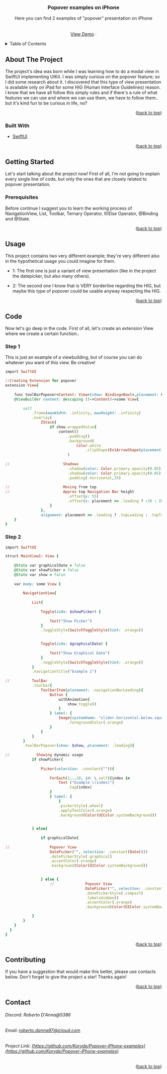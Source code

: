 <div id="top"></div>

<h3 align="center">Popover examples on iPhone</h3>

  <p align="center">
    Here you can find 2 examples of "popover" presentation on iPhone
    <br />
    <br />
    <br />
    <a href="https://github.com/github_username/repo_name">View Demo</a>
    ·
  </p>
</div>


<details>
  <summary>Table of Contents</summary>
  <ol>
    <li>
      <a href="#about-the-project">About The Project</a>
      <ul>
        <li><a href="#built-with">Built With</a></li>
      </ul>
    </li>
    <li>
      <a href="#getting-started">Getting Started</a>
      <ul>
        <li><a href="#prerequisites">Prerequisites</a></li>
      </ul>
    </li>
    <li><a href="#usage">Usage</a></li>
    <li>
      <a href="#code">Code</a>
      <ul>
        <li><a href="#step-1#">Step 1</a></li>
      </ul>
    </li>
    <li><a href="#contact">Contact</a></li>
  </ol>
</details>


## About The Project

The project's idea was born while I was learning how to do a modal view in SwiftUI implementing UIKit. I was simply curious on the popover feature; so I did some research about it.
I discovered that this type of view presentation is available only on iPad for some HIG (Human Interface Guidelines) reason.
I know that we have all follow this simply rules and if there's a rule of what features we can use and where we can use them, we have to follow them.. but it's kind fun to be curious in life, no?


<p align="right">(<a href="#top">back to top</a>)</p>


### Built With

* [SwiftUI](https://developer.apple.com/xcode/swiftui/)

<p align="right">(<a href="#top">back to top</a>)</p>


## Getting Started

Let's start talking about the project now!
First of all, I'm not going to explain every single line of code, but only the ones that are closely related to popover presentation.

### Prerequisites

Before continue I suggest you to learn the working process of NavigationView, List, Toolbar, Ternary Operator, If/Else Operator, @Binding and @State.

<p align="right">(<a href="#top">back to top</a>)</p>


## Usage

This project contains two very different example; they're very different also in the hypothetical usage you could imagine for them.

* 1: The first one is just a variant of view presentation (like in the project the datepicker, but also many others).

* 2: The second one I know that is VERY borderline regarding the HIG, but maybe this type of popover could be usable anyway respecting the HIG.

<p align="right">(<a href="#top">back to top</a>)</p>


## Code

Now let's go deep in the code. First of all, let's create an extension View where we create a certain function..

### Step 1

This is just an example of a viewbuilding, but of course you can do whatever you want of this view. Be creative!

```Ruby
import SwiftUI

//Creating Extension for popover
extension View{
    
    func toolBarPopover<Content: View>(show: Binding<Bool>,placement: Placement = .leading, 
    @ViewBuilder content: @escaping ()->Content)->some View{
        
        self
            .frame(maxWidth: .infinity, maxHeight: .infinity)
            .overlay(
                ZStack{
                    if show.wrappedValue{
                        content()
                            .padding()
                            .background(
                                Color.white
                                    .clipShape(Ex1ArrowShape(placement: placement))
                            )
                        
//                        Shadows
                            .shadow(color: Color.primary.opacity(0.05), radius: 5, x: 5, y: 5)
                            .shadow(color: Color.primary.opacity(0.05), radius: 5, x: -5, y: -5)
                            .padding(.horizontal,35)
                        
//                        Moving from top
//                        Approx top Navigation Bar height
                            .offset(y: 55)
                            .offset(x: placement == .leading ? -20 : 20)
                    }
                },
                alignment: placement == .leading ? .topLeading : .topTrailing)
    }
}
```

### Step 2



```Ruby
import SwiftUI

struct MainView1: View {
    
    @State var graphicalDate = false
    @State var showPicker = false
    @State var show = false
     
    var body: some View {
        
        NavigationView{
            
            List{
                
                Toggle(isOn: $showPicker) {
                    
                    Text("Show Picker")
                }
                .toggleStyle(SwitchToggleStyle(tint: .orange))

                
                Toggle(isOn: $graphicalDate) {
                    
                    Text("Show Graphical Date")
                }
                .toggleStyle(SwitchToggleStyle(tint: .orange))
            }
            .navigationTitle("Example 1")
            
//          ToolBar
            .toolbar{
                ToolbarItem(placement: .navigationBarLeading){
                    Button {
                        withAnimation{
                            show.toggle()
                        }
                    } label: {
                        Image(systemName: "slider.horizontal.below.square.fill.and.square")
                            .foregroundColor(.orange)
                    }
                }
            }
        }
        .toolBarPopover(show: $show, placement: .leading){
                        
//            Showing dynamic usage
            if showPicker{
                
                Picker(selection: .constant("")){
                    
                    ForEach(1...10, id: \.self){index in
                        Text ("Example \(index)")
                            .tag(index)
                    }
                    } label: {
                        }
                        .pickerStyle(.wheel)
                        .applyTextColor(.orange)
                        .background(Color(UIColor.systemBackground))

                        
            } else{
                
                if graphicalDate{
                    
//                  Popover View
                    DatePicker("", selection: .constant(Date()))
                    .datePickerStyle(.graphical)
                    .accentColor(.orange)
                    .background(Color(UIColor.systemBackground))

                    
                } else {
                    //              Popover View
                                    DatePicker("", selection: .constant(Date()))
                                    .datePickerStyle(.compact)
                                    .labelsHidden()
                                    .accentColor(.orange)
                                    .background(Color(UIColor.systemBackground))

            }
        }
    }
  }
}
```


<p align="right">(<a href="#top">back to top</a>)</p>


## Contributing

If you have a suggestion that would make this better, please use contacts below.
Don't forget to give the project a star! Thanks again!

<p align="right">(<a href="#top">back to top</a>)</p>


## Contact

###### Discord: Roberto D'Anna@5386
###### Email: roberto.danna97@icloud.com

###### Project Link: [https://github.com/Koryde/Popover-iPhone-examples](https://github.com/Koryde/Popover-iPhone-examples)

<p align="right">(<a href="#top">back to top</a>)</p>
